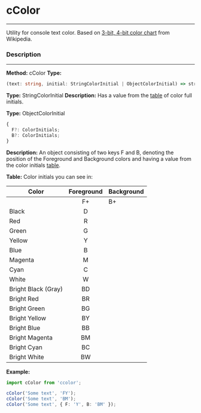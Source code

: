 # cColor

---

Utility for console text color. Based on [3-bit, 4-bit color chart](https://en.wikipedia.org/wiki/ANSI_escape_code#:~:text=The%20chart%20below%20shows%20the%20default%20values) from Wikipedia.

### Description

---

**Method:** cColor
**Type:**

```typescript
(text: string, initial: StringColorInitial | ObjectColorInitial) => string;
```

**Type:** StringColorInitial
**Description:** Has a value from the [table](#table) of color full initials.

**Type:** ObjectColorInitial

```typescript
{
  F?: ColorInitials;
  B?: ColorInitials;
}
```

**Description:** An object consisting of two keys F and B, denoting the position of the Foreground and Background colors and having a value from the color initials [table](#table).

**<a name="table">Table:</a>** Color initials you can see in:

| Color               | Foreground | Background |
| ------------------- | :--------: | ---------- |
|                     |     F+     | B+         |
| Black               |     D      |            |
| Red                 |     R      |            |
| Green               |     G      |            |
| Yellow              |     Y      |            |
| Blue                |     B      |            |
| Magenta             |     M      |            |
| Cyan                |     C      |            |
| White               |     W      |            |
| Bright Black (Gray) |     BD     |            |
| Bright Red          |     BR     |            |
| Bright Green        |     BG     |            |
| Bright Yellow       |     BY     |            |
| Bright Blue         |     BB     |            |
| Bright Magenta      |     BM     |            |
| Bright Cyan         |     BC     |            |
| Bright White        |     BW     |            |

**Example:**

```typescript
import cColor from 'ccolor';

cColor('Some text', 'FY');
cColor('Some text', 'BM');
cColor('Some text', { F: 'Y', B: 'BM' });
```
